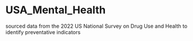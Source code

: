# USA_Mental_Health
sourced data from the 2022 US National Survey on Drug Use and Health to identify preventative indicators
